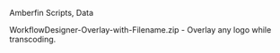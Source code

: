 
Amberfin Scripts, Data

WorkflowDesigner-Overlay-with-Filename.zip - Overlay any logo while transcoding. 
